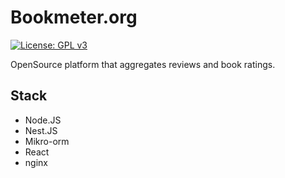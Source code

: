 # Bookmeter.org

[![License: GPL v3](https://img.shields.io/badge/License-GPLv3-blue.svg)](https://www.gnu.org/licenses/gpl-3.0)

OpenSource platform that aggregates reviews and book ratings.

## Stack
- Node.JS
- Nest.JS 
- Mikro-orm
- React
- nginx
